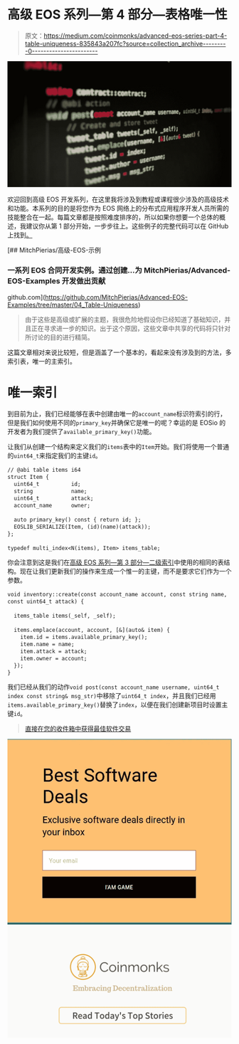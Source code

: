 # 高级 EOS 系列—第 4 部分—表格唯一性

> 原文：<https://medium.com/coinmonks/advanced-eos-series-part-4-table-uniqueness-835843a207fc?source=collection_archive---------0----------------------->

![](img/7872299622326cfe6c53348fb8aba86a.png)

欢迎回到高级 EOS 开发系列，在这里我将涉及到教程或课程很少涉及的高级技术和功能。本系列的目的是将您作为 EOS 网络上的分布式应用程序开发人员所需的技能整合在一起。每篇文章都是按照难度排序的，所以如果你想要一个总体的概述，我建议你从第 1 部分开始，一步步往上。这些例子的完整代码可以在 GitHub 上找到[。](https://github.com/MitchPierias/Advanced-EOS-Examples)

[](https://github.com/MitchPierias/Advanced-EOS-Examples/tree/master/04_Table-Uniqueness) [## MitchPierias/高级-EOS-示例

### 一系列 EOS 合同开发实例。通过创建…为 MitchPierias/Advanced-EOS-Examples 开发做出贡献

github.com](https://github.com/MitchPierias/Advanced-EOS-Examples/tree/master/04_Table-Uniqueness) 

> 由于这些是高级或扩展的主题，我很危险地假设你已经知道了基础知识，并且正在寻求进一步的知识。出于这个原因，这些文章中共享的代码将只针对所讨论的目的进行精简。

这篇文章相对来说比较短，但是涵盖了一个基本的，看起来没有涉及到的方法，多索引表，唯一的主索引。

# 唯一索引

到目前为止，我们已经能够在表中创建由唯一的`account_name`标识符索引的行，但是我们如何使用不同的`primary_key`并确保它是唯一的呢？幸运的是 EOSio 的开发者为我们提供了`available_primary_key()`功能。

让我们从创建一个结构来定义我们的`items`表中的`Item`开始。我们将使用一个普通的`uint64_t`来指定我们的主键`id`。

```
// @abi table items i64
struct Item {
  uint64_t          id;
  string            name;
  uint64_t          attack;
  account_name      owner;

  auto primary_key() const { return id; };
  EOSLIB_SERIALIZE(Item, (id)(name)(attack));
};

typedef multi_index<N(items), Item> items_table;
```

你会注意到这是我们在[高级 EOS 系列—第 3 部分—二级索引](/coinmonks/advanced-eos-series-part-3-secondary-indexes-1798f339cbb8)中使用的相同的表结构。现在让我们更新我们的操作来生成一个惟一的主键，而不是要求它们作为一个参数。

```
void inventory::create(const account_name account, const string name, const uint64_t attack) {

  items_table items(_self, _self);

  items.emplace(account, account, [&](auto& item) {
    item.id = items.available_primary_key();
    item.name = name;
    item.attack = attack;
    item.owner = account;
  });
}
```

我们已经从我们的动作`void post(const account_name username, uint64_t index const string& msg_str)`中移除了`uint64_t index`，并且我们已经用`items.available_primary_key()`替换了`index`，以便在我们创建新项目时设置主键`id`。

> [直接在您的收件箱中获得最佳软件交易](https://coincodecap.com/?utm_source=coinmonks)

[![](img/7c0b3dfdcbfea594cc0ae7d4f9bf6fcb.png)](https://coincodecap.com/?utm_source=coinmonks)[![](img/449450761cd76f44f9ae574333f9e9af.png)](http://bit.ly/2G71Sp7)